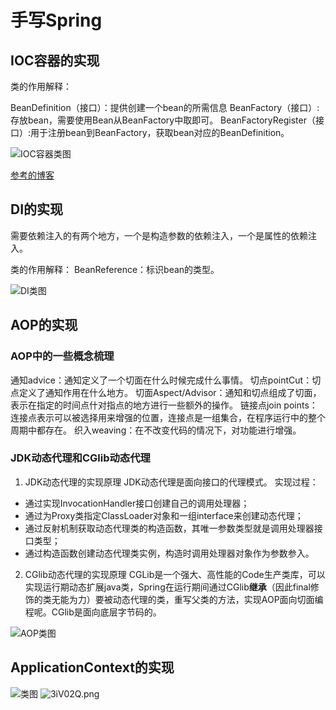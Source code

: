 # 手写Spring


## IOC容器的实现
类的作用解释：

BeanDefinition（接口）：提供创建一个bean的所需信息
BeanFactory（接口）:存放bean，需要使用Bean从BeanFactory中取即可。
BeanFactoryRegister（接口）:用于注册bean到BeanFactory，获取bean对应的BeanDefinition。


![IOC容器类图](https://s2.ax1x.com/2020/02/16/3SfRRf.md.png)


[参考的博客](https://juejin.im/post/5c11b1e06fb9a04a0d56b787)


## DI的实现
需要依赖注入的有两个地方，一个是构造参数的依赖注入，一个是属性的依赖注入。


类的作用解释：
BeanReference：标识bean的类型。

![DI类图](https://s2.ax1x.com/2020/02/16/3Sfgit.md.png)



## AOP的实现

### AOP中的一些概念梳理
通知advice：通知定义了一个切面在什么时候完成什么事情。
切点pointCut：切点定义了通知作用在什么地方。
切面Aspect/Advisor：通知和切点组成了切面，表示在指定的时间点什对指点的地方进行一些额外的操作。
链接点join points：连接点表示可以被选择用来增强的位置，连接点是一组集合，在程序运行中的整个周期中都存在。
织入weaving：在不改变代码的情况下，对功能进行增强。

### JDK动态代理和CGlib动态代理
1. JDK动态代理的实现原理
JDK动态代理是面向接口的代理模式。
实现过程：
- 通过实现InvocationHandler接口创建自己的调用处理器；
- 通过为Proxy类指定ClassLoader对象和一组interface来创建动态代理；
- 通过反射机制获取动态代理类的构造函数，其唯一参数类型就是调用处理器接口类型；
- 通过构造函数创建动态代理类实例，构造时调用处理器对象作为参数参入。

2. CGlib动态代理的实现原理
CGLib是一个强大、高性能的Code生产类库，可以实现运行期动态扩展java类，Spring在运行期间通过CGlib**继承**（因此final修饰的类无能为力）要被动态代理的类，重写父类的方法，实现AOP面向切面编程呢。CGlib是面向底层字节码的。

![AOP类图](https://s2.ax1x.com/2020/02/16/3SRmes.md.png)



## ApplicationContext的实现
![类图](https://s2.ax1x.com/2020/02/17/3iVybq.md.png)
![3iV02Q.png](https://s2.ax1x.com/2020/02/17/3iV02Q.png)

